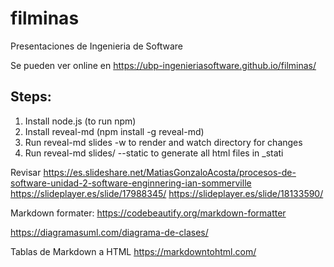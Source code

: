 # filminas
Presentaciones de Ingenieria de Software

Se pueden ver online en https://ubp-ingenieriasoftware.github.io/filminas/

## Steps:

1. Install node.js (to run npm)
2. Install reveal-md (npm install -g reveal-md)
3. Run reveal-md slides -w to render and watch directory for changes 
4. Run reveal-md slides/ --static to generate all html files in _stati

Revisar
https://es.slideshare.net/MatiasGonzaloAcosta/procesos-de-software-unidad-2-software-enginnering-ian-sommerville
https://slideplayer.es/slide/17988345/
https://slideplayer.es/slide/18133590/

Markdown formater: https://codebeautify.org/markdown-formatter

https://diagramasuml.com/diagrama-de-clases/

Tablas de Markdown a HTML
https://markdowntohtml.com/